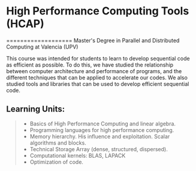 # High Performance Computing Tools (HCAP)
===================
Master's Degree in Parallel and Distributed Computing at Valencia (UPV)

This course was intended for students to learn to develop sequential code as efficient as possible. To do this, we have studied  the relationship between computer architecture and performance of programs, and the different techniques that can be applied to accelerate our codes. We also studied tools and libraries that can be used to develop efficient sequential code.

Learning Units:
-------------
> - Basics of High Performance Computing and linear algebra.
> - Programming languages for high performance computing.
> - Memory hierarchy. His influence and exploitation. Scalar algorithms and blocks.
> - Technical Storage Array (dense, structured, dispersed).
> - Computational kernels: BLAS, LAPACK
> - Optimization of code.
